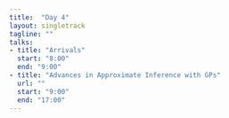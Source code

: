 ```yaml
---
title:  "Day 4"
layout: singletrack
tagline: ""
talks:
- title: "Arrivals"
  start: "8:00"
  end: "9:00"
- title: "Advances in Approximate Inference with GPs"
  url: ""
  start: "9:00"
  end: "17:00"
---
```

